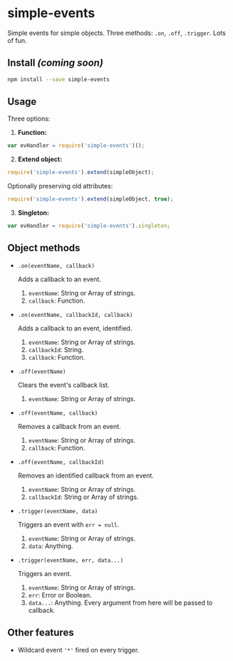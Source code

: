 # simple-events
Simple events for simple objects. Three methods: `.on`, `.off`, `.trigger`. Lots of fun.

## Install _(coming soon)_
```bash
npm install --save simple-events
```

## Usage
Three options:

1. **Function:**

  ```js
  var evHandler = require('simple-events')();
  ```

2. **Extend object:**

  ```js
  require('simple-events').extend(simpleObject);
  ```
  
  Optionally preserving old attributes:

  ```js
  require('simple-events').extend(simpleObject, true);
  ```

3. **Singleton:**
  
  ```js
  var evHandler = require('simple-events').singleton;
  ```

## Object methods

* `.on(eventName, callback)`
  
  Adds a callback to an event.
  
  1. `eventName`: String or Array of strings.
  2. `callback`: Function.

* `.on(eventName, callbackId, callback)`
  
  Adds a callback to an event, identified.
  
  1. `eventName`: String or Array of strings.
  2. `callbackId`: String.
  3. `callback`: Function.

* `.off(eventName)`
  
  Clears the event's callback list.
  
  1. `eventName`: String or Array of strings.

* `.off(eventName, callback)`
  
  Removes a callback from an event.
  
  1. `eventName`: String or Array of strings.
  2. `callback`: Function.

* `.off(eventName, callbackId)`
  
  Removes an identified callback from an event.
  
  1. `eventName`: String or Array of strings.
  2. `callbackId`: String or Array of strings.

* `.trigger(eventName, data)`
  
  Triggers an event with `err = null`.
  
  1. `eventName`: String or Array of strings.
  2. `data`: Anything.

* `.trigger(eventName, err, data...)`
  
  Triggers an event.
  
  1. `eventName`: String or Array of strings.
  2. `err`: Error or Boolean.
  3. `data...`: Anything. Every argument from here will be passed to callback.

## Other features

* Wildcard event `'*'` fired on every trigger.
